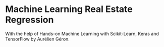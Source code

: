 # Machine Learning Real Estate Regression

With the help of Hands-on Machine Learning with Scikit-Learn, Keras and TensorFlow by Aurélien Géron.
